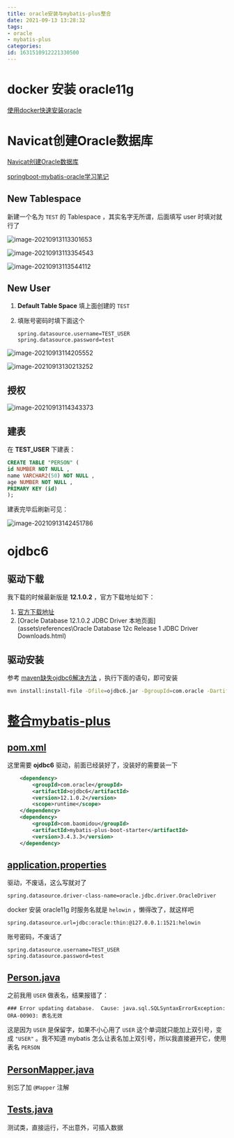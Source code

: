 ```yaml
---
title: oracle安装与mybatis-plus整合
date: 2021-09-13 13:28:32
tags: 
- oracle
- mybatis-plus
categories: 
id: 1631510912221330500
---
```


# docker 安装 oracle11g

 [使用docker快速安装oracle](assets\references\使用docker快速安装oracle.html) 

# Navicat创建Oracle数据库

 [Navicat创建Oracle数据库](assets\references\Navicat创建Oracle数据库.html) 

 [springboot-mybatis-oracle学习笔记](assets\references\springboot-mybatis-oracle学习笔记.html) 

## New Tablespace

新建一个名为 `TEST` 的 Tablespace ，其实名字无所谓，后面填写 user 时填对就行了

![image-20210913113301653](assets/images/image-20210913113301653.png)

![image-20210913113354543](assets/images/image-20210913113354543.png)



![image-20210913113544112](assets/images/image-20210913113544112.png)

## New User

1. **Default Table Space** 填上面创建的 `TEST` 

2. 填账号密码时填下面这个

   ```properties
   spring.datasource.username=TEST_USER
   spring.datasource.password=test
   ```

![image-20210913114205552](assets/images/image-20210913114205552.png)

![image-20210913130213252](assets/images/image-20210913130213252.png)

## 授权

![image-20210913114343373](assets/images/image-20210913114343373.png)

## 建表

在 **TEST_USER** 下建表：

```sql
CREATE TABLE "PERSON" (
id NUMBER NOT NULL ,
name VARCHAR2(50) NOT NULL ,
age NUMBER NOT NULL ,
PRIMARY KEY (id)
);
```

建表完毕后刷新可见：

![image-20210913142451786](assets/images/image-20210913142451786.png)

# ojdbc6

## 驱动下载

我下载的时候最新版是 **12.1.0.2** ，官方下载地址如下：

1.  [官方下载地址](https://www.oracle.com/database/technologies/jdbc-upc-downloads.html) 
2.  [Oracle Database 12.1.0.2 JDBC Driver 本地页面](assets\references\Oracle Database 12c Release 1 JDBC Driver Downloads.html) 

## 驱动安装

参考 [maven缺失ojdbc6解决方法](assets\references\maven缺失ojdbc6解决方法.html) ，执行下面的语句，即可安装

```sh
mvn install:install-file -Dfile=ojdbc6.jar -DgroupId=com.oracle -DartifactId=ojdbc6 -Dversion=12.1.0.2 -Dpackaging=jar -DgeneratePom=true
```

# [整合mybatis-plus](assets\references\SpringBoot-Mybatis-plus-master.zip) 

##   [pom.xml](pom.xml) 

这里需要 **ojdbc6** 驱动，前面已经装好了，没装好的需要装一下

```xml
    <dependency>
        <groupId>com.oracle</groupId>
        <artifactId>ojdbc6</artifactId>
        <version>12.1.0.2</version>
        <scope>runtime</scope>
    </dependency>
    <dependency>
        <groupId>com.baomidou</groupId>
        <artifactId>mybatis-plus-boot-starter</artifactId>
        <version>3.4.3.3</version>
    </dependency>
```

##  [application.properties](src\main\resources\application.properties) 

驱动，不废话，这么写就对了

```properties
spring.datasource.driver-class-name=oracle.jdbc.driver.OracleDriver
```

docker 安装 oracle11g 时服务名就是 `helowin` ，懒得改了，就这样吧

```properties
spring.datasource.url=jdbc:oracle:thin:@127.0.0.1:1521:helowin
```

账号密码，不废话了

```properties
spring.datasource.username=TEST_USER
spring.datasource.password=test
```

##  [Person.java](src\main\java\com\example\oraclemybaitsplus\entity\Person.java) 

之前我用 `USER` 做表名，结果报错了：

```
### Error updating database.  Cause: java.sql.SQLSyntaxErrorException: ORA-00903: 表名无效
```

这是因为 `USER` 是保留字，如果不小心用了 `USER` 这个单词就只能加上双引号，变成 `"USER"`  。我不知道 mybatis 怎么让表名加上双引号，所以我直接避开它，使用表名 `PERSON` 

##  [PersonMapper.java](src\main\java\com\example\oraclemybaitsplus\mapper\PersonMapper.java) 

别忘了加 `@Mapper` 注解

##   [Tests.java](src\test\java\com\example\oraclemybaitsplus\Tests.java) 

测试类，直接运行，不出意外，可插入数据









